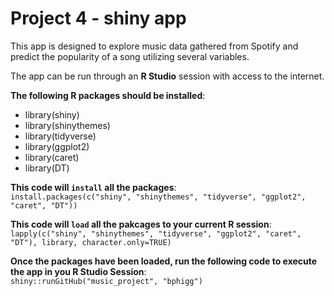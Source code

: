 # Project 4 - shiny app

This app is designed to explore music data gathered from Spotify and predict the popularity of a song utilizing several variables.

The app can be run through an **R Studio** session with access to the internet. 

**The following R packages should be installed**:
* library(shiny)
* library(shinythemes)
* library(tidyverse)
* library(ggplot2)
* library(caret)
* library(DT)

**This code will `install` all the packages**:  
`install.packages(c("shiny", "shinythemes", "tidyverse", "ggplot2", "caret", "DT"))`

**This code will `load` all the pakcages to your current R session**:  
`lapply(c("shiny", "shinythemes", "tidyverse", "ggplot2", "caret", "DT"), library, character.only=TRUE)`

**Once the packages have been loaded, run the following code to execute the app in you R Studio Session**:  
`shiny::runGitHub("music_project", "bphigg")`

